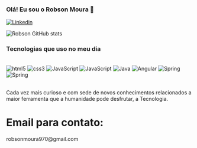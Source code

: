 

### Olá! Eu sou o Robson Moura 👋

[![Linkedin](https://img.shields.io/badge/LinkedIn-0077B5?style=for-the-badge&logo=linkedin&logoColor=white)](linkedin.com/in/robson-moura-b36065235)

![Robson GitHub stats](https://github-readme-stats.vercel.app/api?username=M0uRa04&show_icons=true&theme=tokyonight)


### Tecnologias que uso no meu dia

<div style="display: inline_bloc"><br/>
    <img align="center" alt="html5" src="https://img.shields.io/badge/HTML5-E34F26?style=for-the-badge&logo=html5&logoColor=white">
    <img align="center" alt="css3" src="https://img.shields.io/badge/CSS3-1572B6?style=for-the-badge&logo=css3&logoColor=white">
    <img align="center" alt="JavaScript" src="https://img.shields.io/badge/JavaScript-F7DF1E?style=for-the-badge&logo=javascript&logoColor=black">
    <img align="center" alt="JavaScript" src="https://img.shields.io/badge/React-FFFFF?style=for-the-badge&logo=React&logoColor=black">
    <img align="center" alt="Java" src="https://img.shields.io/badge/Java-ED8B00?style=for-the-badge&logo=openjdk&logoColor=white">
    <img align="center" alt="Angular" src="https://img.shields.io/badge/Angular-DD0031?style=for-the-badge&logo=angular&logoColor=white">
     <img align="center" alt="Spring" src="https://img.shields.io/badge/Spring-6DB33F?style=for-the-badge&logo=spring&logoColor=white">
      <img align="center" alt="Spring" src="https://img.shields.io/badge/Node.js-43853D?style=for-the-badge&logo=node.js&logoColor=white">

</div><br>

Cada vez mais curioso e com sede de novos conhecimentos relacionados a maior ferramenta que a humanidade pode desfrutar, a Tecnologia.

 
<h1> Email para contato: </h1>

<p>robsonmoura970@gmail.com</p>

